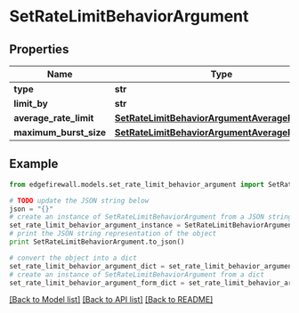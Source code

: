 # SetRateLimitBehaviorArgument


## Properties
Name | Type | Description | Notes
------------ | ------------- | ------------- | -------------
**type** | **str** |  | [optional] 
**limit_by** | **str** |  | [optional] 
**average_rate_limit** | [**SetRateLimitBehaviorArgumentAverageRateLimit**](SetRateLimitBehaviorArgumentAverageRateLimit.md) |  | [optional] 
**maximum_burst_size** | [**SetRateLimitBehaviorArgumentAverageRateLimit**](SetRateLimitBehaviorArgumentAverageRateLimit.md) |  | [optional] 

## Example

```python
from edgefirewall.models.set_rate_limit_behavior_argument import SetRateLimitBehaviorArgument

# TODO update the JSON string below
json = "{}"
# create an instance of SetRateLimitBehaviorArgument from a JSON string
set_rate_limit_behavior_argument_instance = SetRateLimitBehaviorArgument.from_json(json)
# print the JSON string representation of the object
print SetRateLimitBehaviorArgument.to_json()

# convert the object into a dict
set_rate_limit_behavior_argument_dict = set_rate_limit_behavior_argument_instance.to_dict()
# create an instance of SetRateLimitBehaviorArgument from a dict
set_rate_limit_behavior_argument_form_dict = set_rate_limit_behavior_argument.from_dict(set_rate_limit_behavior_argument_dict)
```
[[Back to Model list]](../README.md#documentation-for-models) [[Back to API list]](../README.md#documentation-for-api-endpoints) [[Back to README]](../README.md)



